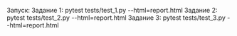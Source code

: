Запуск:
Задание 1:
pytest tests/test_1.py --html=report.html
Задание 2:
pytest tests/test_2.py --html=report.html
Задание 3:
pytest tests/test_3.py --html=report.html
